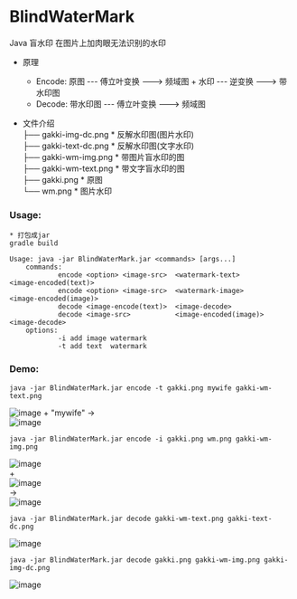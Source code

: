 # BlindWaterMark
Java 盲水印
在图片上加肉眼无法识别的水印

* 原理
    * Encode:
    原图 --- 傅立叶变换 ---> 频域图 + 水印 --- 逆变换 ---> 带水印图
    * Decode:
    带水印图 --- 傅立叶变换 ---> 频域图

* 文件介绍  
    ├── gakki-img-dc.png   * 反解水印图(图片水印)  
    ├── gakki-text-dc.png  * 反解水印图(文字水印)  
    ├── gakki-wm-img.png   * 带图片盲水印的图  
    ├── gakki-wm-text.png  * 带文字盲水印的图  
    ├── gakki.png          * 原图  
    └── wm.png             * 图片水印  

### Usage:

    * 打包成jar
    gradle build
    
    Usage: java -jar BlindWaterMark.jar <commands> [args...]
        commands:
                encode <option> <image-src>  <watermark-text>       <image-encoded(text)>
                encode <option> <image-src>  <watermark-image>      <image-encoded(image)>
                decode <image-encode(text)>  <image-decode>
                decode <image-src>           <image-encoded(image)> <image-decode>
        options:
                -i add image watermark
                -t add text  watermark
                
### Demo:
    
    java -jar BlindWaterMark.jar encode -t gakki.png mywife gakki-wm-text.png
![image](https://github.com/ww23/BlindWaterMark/blob/master/gakki.png) + "mywife" ->  
![image](https://github.com/ww23/BlindWaterMark/blob/master/gakki-wm-text.png)  

    java -jar BlindWaterMark.jar encode -i gakki.png wm.png gakki-wm-img.png
![image](https://github.com/ww23/BlindWaterMark/blob/master/gakki.png)  
+  
![image](https://github.com/ww23/BlindWaterMark/blob/master/wm.png)  
->  
![image](https://github.com/ww23/BlindWaterMark/blob/master/gakki-wm-img.png)  

    java -jar BlindWaterMark.jar decode gakki-wm-text.png gakki-text-dc.png
![image](https://github.com/ww23/BlindWaterMark/blob/master/gakki-text-dc.png)

    java -jar BlindWaterMark.jar decode gakki.png gakki-wm-img.png gakki-img-dc.png
![image](https://github.com/ww23/BlindWaterMark/blob/master/gakki-img-dc.png)
